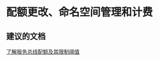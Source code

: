 <properties
    pageTitle="配额更改、命名空间管理和计费"
    description="配额更改、命名空间管理和计费"
    service="microsoft.servicebus"
    resource="namespaces"
    authors="aashu"
    displayOrder=""
    selfHelpType="generic"
    supportTopicIds="32421026"
    resourceTags=""
    productPesIds="13186"
    cloudEnvironments="public"
/>


# 配额更改、命名空间管理和计费

## **建议的文档**
[了解服务总线配额及其限制阈值](https://azure.microsoft.com/documentation/articles/service-bus-quotas/)



<!--HONumber=Jul16_HO4-->


